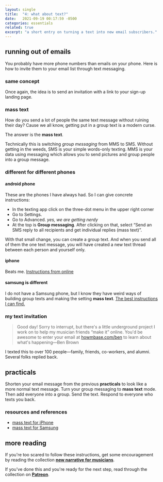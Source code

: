 ```yaml
---
layout: single
title:  "4: what about text?"
date:   2021-09-19 00:17:59 -0500
categories: essentials
related: true
excerpt: "a short entry on turning a text into new email subscribers."
---
```

## running out of emails
You probably have more phone numbers than emails on your phone. Here is how to invite them to your email list through text messaging.

### same concept
Once again, the idea is to send an invitation with a link to your sign-up landing page.

### mass text
How do you send a lot of people the same text message without ruining their day? Cause we all know, getting put in a group text is a modern curse. 

The answer is the **mass text**. 

Technically this is switching *group messaging* from MMS to SMS. Without getting in the weeds, SMS is your simple words-only texting. MMS is your data using messaging which allows you to send pictures and group people into a group message. 

### different for different phones
#### android phone
These are the phones I have always had. So I can give concrete instructions:
- In the texting app click on the three-dot menu in the upper right corner
- Go to Settings.
- Go to Advanced. *yes, we are getting nerdy*
- At the top is **Group messaging**. After clicking on that, select “Send an SMS reply to all recipients and get individual replies (mass text)”.

With that small change, you can create a group text. And when you send all of them the one text message, you will have created a new text thread between each person and yourself only.

#### iphone
Beats me. [Instructions from online][r&r]

#### samsung is different
I do not have a Samsung phone, but I know they have weird ways of building group texts and making the setting **mass text**. [The best instructions I can find.][r&r]

### my text invitation
>Good day! Sorry to interrupt, but there's a little underground project I work on to help my musician friends “make it” online. You'd be awesome to enter your email at [howmbase.com/ben][howm-ben] to learn about what's happening—Ben Brown

I texted this to over 100 people—family, friends, co-workers, and alumni. Several folks replied back.

## practicals
Shorten your email message from the previous **practicals** to look like a more normal text message. Turn your group messaging to **mass text** mode. Then add everyone into a group. Send the text. Respond to everyone who texts you back.

### resources and references
- [mass text for iPhone][imt]
- [mass text for Samsung][sammt]

## more reading
If you're too scared to follow these instructions, get some encouragement by reading the collection [**new narrative for musicians**][narrative].

If you've done this and you're ready for the next step, read through the collection on [**Patreon**][patreon].

[r&r]: #resources-and-references
[howm-ben]: https://howmbase.com/ben
[narrative]: /narrative/
[patreon]: /patreon/
[imt]: https://discussions.apple.com/thread/5211685
[sammt]: https://www.guidingtech.com/create-group-text-on-samsung-phones/
